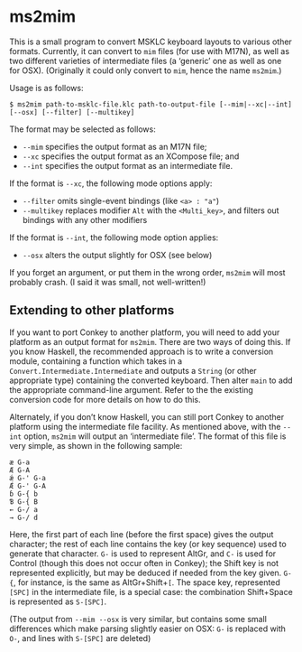 # ms2mim

This is a small program to convert MSKLC keyboard layouts to various other formats.
Currently, it can convert to `mim` files (for use with M17N),
  as well as two different varieties of intermediate files (a ‘generic’ one as well as one for OSX).
(Originally it could only convert to `mim`, hence the name `ms2mim`.)

Usage is as follows:

```
$ ms2mim path-to-msklc-file.klc path-to-output-file [--mim|--xc|--int] [--osx] [--filter] [--multikey]
```

The format may be selected as follows:

- `--mim` specifies the output format as an M17N file;
- `--xc` specifies the output format as an XCompose file; and
- `--int` specifies the output format as an intermediate file.

If the format is `--xc`, the following mode options apply:

- `--filter` omits single-event bindings (like `<a> : "a"`)
- `--multikey` replaces modifier `Alt` with the `<Multi_key>`, and filters out bindings with any other modifiers

If the format is `--int`, the following mode option applies:

- `--osx` alters the output slightly for OSX (see below)

If you forget an argument, or put them in the wrong order, `ms2mim` will most probably crash.
(I said it was small, not well-written!)

## Extending to other platforms

If you want to port Conkey to another platform, you will need to add your platform as an output format for `ms2mim`.
There are two ways of doing this.
If you know Haskell, the recommended approach is to write a conversion module,
  containing a function
  which takes in a `Convert.Intermediate.Intermediate`
  and outputs a `String` (or other appropriate type) containing the converted keyboard.
Then alter `main` to add the appropriate command-line argument.
Refer to the the existing conversion code for more details on how to do this.

Alternately, if you don’t know Haskell,
  you can still port Conkey to another platform using the intermediate file facility.
As mentioned above, with the `--int` option, `ms2mim` will output an ‘intermediate file’.
The format of this file is very simple, as shown in the following sample:

```
æ G-a
Æ G-A
ǽ G-' G-a
Ǽ G-' G-A
ɓ G-{ b
Ɓ G-{ B
← G-/ a
→ G-/ d
```

Here, the first part of each line (before the first space) gives the output character;
  the rest of each line contains the key (or key sequence) used to generate that character.
`G-` is used to represent AltGr, and `C-` is used for Control (though this does not occur often in Conkey);
  the Shift key is not represented explicitly,
  but may be deduced if needed from the key given.
`G-{`, for instance, is the same as AltGr+Shift+`[`.
The space key, represented `[SPC]` in the intermediate file, is a special case:
  the combination Shift+Space is represented as `S-[SPC]`.

(The output from `--mim --osx` is very similar,
  but contains some small differences which make parsing slightly easier on OSX:
  `G-` is replaced with `O-`, and lines with `S-[SPC]` are deleted)
